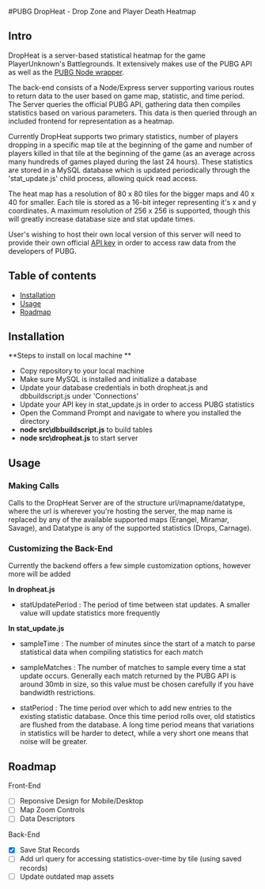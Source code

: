 #PUBG DropHeat - Drop Zone and Player Death Heatmap

## Intro

DropHeat is a server-based statistical heatmap for the game PlayerUnknown's Battlegrounds. It extensively makes use of the PUBG API as well as the [PUBG Node wrapper](https://github.com/Wobow/pubg_api). 

The back-end consists of a Node/Express server supporting various routes to return data to the user based on game map, statistic, and time period. The Server queries the official PUBG API, gathering data then compiles statistics based on various parameters. This data is then queried through an included frontend for representation as a heatmap.

Currently DropHeat supports two primary statistics, number of players dropping in a specific map tile at the beginning of the game and number of players killed in that tile at the beginning of the game (as an average across many hundreds of games played during the last 24 hours). These statistics are stored in a MySQL database which is updated periodically through the 'stat_update.js' child process, allowing quick read access. 

The heat map has a resolution of 80 x 80 tiles for the bigger maps and 40 x 40 for smaller. Each tile is stored as a 16-bit integer representing it's x and y coordinates. A maximum resolution of 256 x 256 is supported, though this will greatly increase database size and stat update times.

User's wishing to host their own local version of this server will need to provide their own official [API key](https://developer.playbattlegrounds.com/) in order to access raw data from the developers of PUBG. 


## Table of contents
- [Installation](#installation)
- [Usage](#usage)
- [Roadmap](#roadmap)

## Installation

**Steps to install on local machine **
- Copy repository to your local machine
- Make sure MySQL is installed and initialize a database
- Update your database credentials in both dropheat.js and dbbuildscript.js under 'Connections'
- Update your API key in stat_update.js in order to access PUBG statistics
- Open the Command Prompt and navigate to where you installed the directory
- **node src\dbbuildscript.js** to build tables
- **node src\dropheat.js** to start server

## Usage

### Making Calls

Calls to the DropHeat Server are of the structure url/mapname/datatype, where the url is wherever you're hosting the server, the map name is replaced by any of the available supported maps (Erangel, Miramar, Savage), and Datatype is any of the supported statistics (Drops, Carnage).

### Customizing the Back-End

Currently the backend offers a few simple customization options, however more will be added

**In dropheat.js**
- statUpdatePeriod : The period of time between stat updates. A smaller value will update statistics more frequently

**In stat_update.js**
- sampleTime : The number of minutes since the start of a match to parse statistical data when compiling statistics for each match

- sampleMatches : The number of matches to sample every time a stat update occurs. Generally each match returned by the PUBG API is around 30mb in size, so this value must be chosen carefully if you have bandwidth restrictions.

- statPeriod : The time period over which to add new entries to the existing statistic database. Once this time period rolls over, old statistics are flushed from the database. A long time period means that variations in statistics will be harder to detect, while a very short one means that noise will be greater.

## Roadmap

Front-End
- [ ] Reponsive Design for Mobile/Desktop
- [ ] Map Zoom Controls
- [ ] Data Descriptors

Back-End
- [x] Save Stat Records
- [ ] Add url query for accessing statistics-over-time by tile (using saved records)
- [ ] Update outdated map assets
